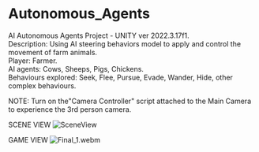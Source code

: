 # Autonomous_Agents  
AI Autonomous Agents Project - UNITY ver 2022.3.17f1.  
Description: Using AI steering behaviors model to apply and control the movement of farm animals.  
Player: Farmer.  
AI agents: Cows, Sheeps, Pigs, Chickens.  
Behaviours explored: Seek, Flee, Pursue, Evade, Wander, Hide, other complex behaviours.  

NOTE: Turn on the"Camera Controller" script attached to the Main Camera to experience the 3rd person camera.    

SCENE VIEW  ![SceneView](https://github.com/RoaaK95/Autonomous_Agents/assets/101067760/adc80379-07c9-4eec-908f-57e3fc73cd06)    

GAME VIEW ![Final_1.webm](https://github.com/RoaaK95/Autonomous_Agents/assets/101067760/9b3e6724-94db-46ea-a573-c714be9cb34d)

